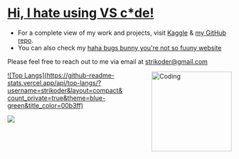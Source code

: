 <h1><a href="https://strikoder.github.io/" target="_blank" rel="noreferrer">Hi, I hate using VS c*de!</a></h1>

* For a complete view of my work and projects, visit [Kaggle](https://www.kaggle.com/strikoder) & [my GitHub repo](https://github.com/Strikoder/DS-ML-DL/tree/main/Projects/Machine%20&%20Deep%20learning%20projects).
* You can also check my [haha bugs bunny you're not so fuuny website](https://strikoder.github.io)

Please feel free to reach out to me via email at strikoder@gmail.com



<img align="right" alt="Coding" width="180" src="https://i.pinimg.com/originals/06/60/ef/0660efe82fa3da42ed56eef013171835.gif">

[![Top Langs](https://github-readme-stats.vercel.app/api/top-langs/?username=strikoder&layout=compact& count_private=true&theme=blue-green&title_color=00b3ff)](https://github.com/strikoder/github-readme-stats)


![](https://komarev.com/ghpvc/?username=strikoder&color=blueviolet)
